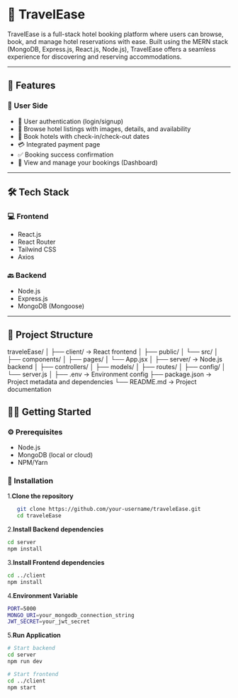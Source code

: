 # 🧳 TravelEase

TravelEase is a full-stack hotel booking platform where users can browse, book, and manage hotel reservations with ease. Built using the MERN stack (MongoDB, Express.js, React.js, Node.js), TravelEase offers a seamless experience for discovering and reserving accommodations.

---

## 🚀 Features

### 🧑 User Side
- 🔐 User authentication (login/signup)
- 🏨 Browse hotel listings with images, details, and availability
- 📅 Book hotels with check-in/check-out dates
- 💳 Integrated payment page
- ✅ Booking success confirmation
- 📂 View and manage your bookings (Dashboard)

---

## 🛠️ Tech Stack

### 💻 Frontend
- React.js
- React Router
- Tailwind CSS
- Axios

### 🔙 Backend
- Node.js
- Express.js
- MongoDB (Mongoose)
  
---

## 📁 Project Structure

traveleEase/
│
├── client/                        → React frontend
│   ├── public/
│   └── src/
│       ├── components/
│       ├── pages/
│       └── App.jsx
│
├── server/                        → Node.js backend
│   ├── controllers/
│   ├── models/
│   ├── routes/
│   ├── config/
│   └── server.js
│
├── .env                           → Environment config
├── package.json                   → Project metadata and dependencies
└── README.md                      → Project documentation


## 🧑‍💻 Getting Started

### ⚙️ Prerequisites
- Node.js
- MongoDB (local or cloud)
- NPM/Yarn

### 🔧 Installation

1.**Clone the repository**
```bash
   git clone https://github.com/your-username/traveleEase.git
   cd traveleEase
```
2.**Install Backend dependencies**
```bash
cd server
npm install
```
3.**Install Frontend dependencies**
```bash
cd ../client
npm install
```
4.**Environment Variable**
```bash
PORT=5000
MONGO_URI=your_mongodb_connection_string
JWT_SECRET=your_jwt_secret
```
5.**Run Application**
```bash
# Start backend
cd server
npm run dev

# Start frontend
cd ../client
npm start
```


